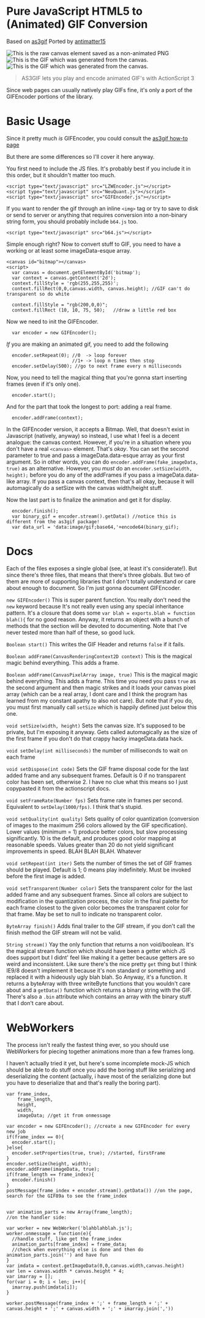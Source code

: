 Pure JavaScript HTML5 <canvas> to (Animated) GIF Conversion
===========================================================

Based on [as3gif](http://code.google.com/p/as3gif/) Ported by [antimatter15](http://antimatter15.com)

![This is the raw canvas element saved as a non-animated PNG](http://github.com/antimatter15/jsgif/raw/master/Demos/raw_canvas.png)
![This is the GIF which was generated from the canvas.](http://github.com/antimatter15/jsgif/raw/master/Demos/converted_animation.gif)
![This is the GIF which was generated from the canvas.](http://github.com/antimatter15/jsgif/raw/master/Demos/clock.gif)

> AS3GIF lets you play and encode animated GIF's with ActionScript 3

Since web pages can usually natively play GIFs fine, it's only a port of the GIFEncoder
portions of the library.


Basic Usage
============

Since it pretty much *is* GIFEncoder, you could consult the [as3gif how-to page](http://code.google.com/p/as3gif/wiki/How_to_use#The_GIFEncoder)


But there are some differences so I'll cover it here anyway.

You first need to include the JS files. It's probably best if you include it in this order, but it shouldn't matter too much.

    <script type="text/javascript" src="LZWEncoder.js"></script>
    <script type="text/javascript" src="NeuQuant.js"></script>
    <script type="text/javascript" src="GIFEncoder.js"></script>

If you want to render the gif through an inline `<img>` tag or try to save to disk or send to server or anything that requires
conversion into a non-binary string form, you should probably include `b64.js` too.

    <script type="text/javascript" src="b64.js"></script>

Simple enough right? Now to convert stuff to GIF, you need to have a working <canvas> or at least some imageData-esque array.

    <canvas id="bitmap"></canvas>
    <script>
      var canvas = document.getElementById('bitmap');
      var context = canvas.getContext('2d');
      context.fillStyle = 'rgb(255,255,255)';
      context.fillRect(0,0,canvas.width, canvas.height); //GIF can't do transparent so do white
      
      context.fillStyle = "rgb(200,0,0)";  
      context.fillRect (10, 10, 75, 50);   //draw a little red box
      
Now we need to init the GIFEncoder.

      var encoder = new GIFEncoder();

*If* you are making an animated gif, you need to add the following

      encoder.setRepeat(0); //0  -> loop forever
                            //1+ -> loop n times then stop
      encoder.setDelay(500); //go to next frame every n milliseconds
      
Now, you need to tell the magical thing that you're gonna start inserting frames (even if it's only one).
      
      encoder.start();
      
And for the part that took the longest to port: adding a real frame.

      encoder.addFrame(context);
      
In the GIFEncoder version, it accepts a Bitmap. Well, that doesn't exist in Javascript (natively, anyway)
so instead, I use what I feel is a decent analogue: the canvas context. However, if you're in a situation
where you don't have a real `<canvas>` element. That's _okay_. You can set the second parameter to true and
pass a imageData.data-esque array as your first argument. So in other words, you can do `encoder.addFrame(fake_imageData, true)`
as an alternative. However, you _must_ do an `encoder.setSize(width, height);` before you do any of the addFrames if you
pass a imageData.data-like array. If you pass a canvas context, then that's all okay, because it will automagically do a 
setSize with the canvas width/height stuff.

Now the last part is to finalize the animation and get it for display.

      encoder.finish();
      var binary_gif = encoder.stream().getData() //notice this is different from the as3gif package!
      var data_url = 'data:image/gif;base64,'+encode64(binary_gif);
      
Docs
====

Each of the files exposes a single global (see, at least it's considerate!). But since there's three files, that means that 
there's three globals. But two of them are more of supporting libraries that I don't totally understand or care about enough
to document. So I'm just gonna document GIFEncoder.

`new GIFEncoder()` This is super parent function. You really don't need the `new` keyword because It's not really even using
any special inheritance pattern. It's a closure that does some `var blah = exports.blah = function blah(){` for no good reason.
Anyway, it returns an object with a bunch of methods that the section will be devoted to documenting. Note that I've never tested
more than half of these, so good luck.


`Boolean start()` This writes the GIF Header and returns `false` if it fails.

`Boolean addFrame(CanvasRenderingContext2D context)` This is the magical magic behind everything. This adds a frame.

`Boolean addFrame(CanvasPixelArray image, true)` This is the magical magic behind everything. This adds a frame. This time you need 
you pass `true` as the second argument and then magic strikes and it loads your canvas pixel array (which can be a real array, I dont
care and I think the program has learned from my constant apathy to also not care). But note that if you do, you must first manually call
`setSize` which is happily defined just below this one.

`void setSize(width, height)` Sets the canvas size. It's supposed to be private, but I'm exposing it anyway. Gets called automagically
as the size of the first frame if you don't do that crappy hacky imageData.data hack.

`void setDelay(int milliseconds)` the number of milliseconds to wait on each frame

`void setDispose(int code)` Sets the GIF frame disposal code for the last added frame and any
subsequent frames. Default is 0 if no transparent color has been set, otherwise 2. I have no clue what this means so I just copypasted
it from the actionscript docs.

`void setFrameRate(Number fps)` Sets frame rate in frames per second. Equivalent to `setDelay(1000/fps)`. I think that's stupid.

`void setQuality(int quality)` Sets quality of color quantization (conversion of images to the maximum 256 colors allowed by the 
GIF specification). Lower values (minimum = 1) produce better colors, but slow processing significantly. 10 is the default, and produces 
good color mapping at reasonable speeds. Values greater than 20 do not yield significant improvements in speed. BLAH BLAH BLAH. Whatever

`void setRepeat(int iter)` Sets the number of times the set of GIF frames should be played. Default is 1; 0 means play indefinitely. 
Must be invoked before the first image is added.

`void setTransparent(Number color)` Sets the transparent color for the last added frame and any subsequent
frames. Since all colors are subject to modification in the quantization
process, the color in the final palette for each frame closest to the given
color becomes the transparent color for that frame. May be set to null to
indicate no transparent color.

`ByteArray finish()` Adds final trailer to the GIF stream, if you don't call the finish method the GIF stream will not be valid. 

`String stream()` Yay the only function that returns a non void/boolean. It's the magical stream function which should have been a getter which JS does
support but I didnt' feel like making it a getter because getters are so weird and inconsistent. Like sure there's the nice pretty `get` thing
but I think IE9/8 doesn't implement it because it's non standard or something and replaced it with a hideously ugly blah blah. So Anyway, it's a function.
It returns a byteArray with three writeByte functions that you wouldn't care about and a `getData()` function which returns a binary string with the GIF.
There's also a `.bin` attribute which contains an array with the binary stuff that I don't care about.

      
WebWorkers
============

The process isn't really the fastest thing ever, so you should
use WebWorkers for piecing together animations more than a few frames
long.


I haven't actually tried it yet, but here's some incomplete mock-JS which
should be able to do stuff once you add the boring stuff like serializing
and deserializing the content (actually, i have most of the serializing done
but you have to deserialize that and that's really the boring part).

    var frame_index,
        frame_length,
        height, 
        width,
        imageData; //get it from onmessage
        
    var encoder = new GIFEncoder(); //create a new GIFEncoder for every new job
    if(frame_index == 0){
      encoder.start();
    }else{
      encoder.setProperties(true, true); //started, firstFrame
    }
    encoder.setSize(height, width);
    encoder.addFrame(imageData, true);
    if(frame_length == frame_index){
      encoder.finish()
    }
    postMessage(frame_index + encoder.stream().getData()) //on the page, search for the GIF89a to see the frame_index


    var animation_parts = new Array(frame_length);
    //on the handler side:

    var worker = new WebWorker('blahblahblah.js');
    worker.onmessage = function(e){
      //handle stuff, like get the frame_index
      animation_parts[frame_index] = frame_data;
      //check when everything else is done and then do animation_parts.join('') and have fun
    }
    var imdata = context.getImageData(0,0,canvas.width,canvas.height)
    var len = canvas.width * canvas.height * 4;
    var imarray = [];
    for(var i = 0; i < len; i++){
      imarray.push(imdata[i]);
    }

    worker.postMessage(frame_index + ';' + frame_length + ';' + canvas.height + ';' + canvas.width + ';' + imarray.join(','))
